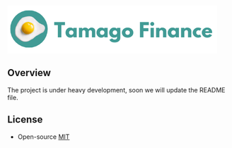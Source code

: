 ![slide](logo.png)

## Overview

The project is under heavy development, soon we will update the README file.


## License

* Open-source [MIT](LICENSE)
